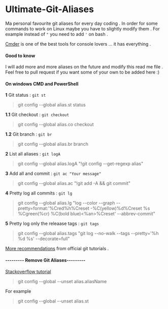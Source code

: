 # Ultimate-Git-Aliases
Ma personal favourite git aliases for every day coding . In order for some commands to work on Linux maybe you have to slightly modify them . For example instead of `"` you need to add `'` on bash .

[Cmder](http://cmder.net/) is one of the best tools for console lovers ... it has everything .

#### Good to know
I will add more and more aliases on the future and modify this read me file . Feel free to pull request if you want some of your own to be added here :)

#### On windows CMD and PowerShell

**1** Git status : `git st`
> git config --global alias.st status

 **1.1** Git checkout : `git checkout`
 > git config --global alias.co checkout

 **1.2** Git branch : `git br`
 > git config --global alias.br branch

**2** List all aliases : `git logA`
> git config --global alias.logA "!git config --get-regexp alias"

**3** Add all and commit : `git ac "Your message"`
> git config --global alias.ac "!git add -A && git commit"

**4** Pretty log all commits : `git lg`
> git config --global alias.lg "log --color --graph --pretty=format:'%Cred%h%Creset -%C(yellow)%d%Creset %s %Cgreen(%cr) %C(bold blue)<%an>%Creset' --abbrev-commit"

**5** Pretty log only the releaase tags : `git tags`
>git config --global alias.tags "git log --no-walk --tags --pretty='%h %d %s' --decorate=full"

[More recommendations](https://git-scm.com/book/en/v2/Git-Basics-Git-Aliases) from official git tutorials .

#### --------- Remove Git Aliases---------

[Stackoverflow tutorial](https://stackoverflow.com/questions/23512402/how-can-i-delete-a-git-alias)

>git config --global --unset alias.aliasName

For example

>git config --global --unset alias.st

